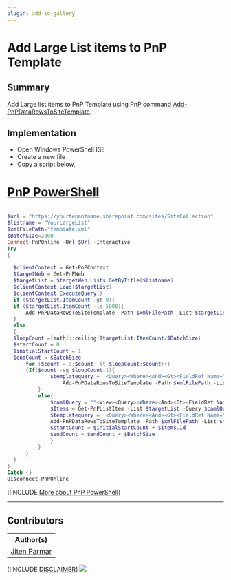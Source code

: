 ```yaml
---
plugin: add-to-gallery
---
```


# Add Large List items to PnP Template

## Summary

Add Large list items to PnP Template using PnP command [Add-PnPDataRowsToSiteTemplate](https://pnp.github.io/powershell/cmdlets/Add-PnPDataRowsToProvisioningTemplate.html).


## Implementation

- Open Windows PowerShell ISE
- Create a new file
- Copy a script  below,

# [PnP PowerShell](#tab/pnpps)
```powershell

$url = "https://yourtenantname.sharepoint.com/sites/SiteCollection"
$listname = "YourLargeList"
$xmlFilePath="template.xml"
$BatchSize=2000
Connect-PnPOnline -Url $Url -Interactive
Try
{
  
  $clientContext = Get-PnPContext
  $targetWeb = Get-PnPWeb
  $targetList = $targetWeb.Lists.GetByTitle($listname)
  $clientContext.Load($targetList)
  $clientContext.ExecuteQuery()
  if ($targetList.ItemCount -gt 0){
  if ($targetList.ItemCount -le 5000){
      Add-PnPDataRowsToSiteTemplate -Path $xmlFilePath -List $targetList -Query '<View></View>'
  }
  else
  {
  $loopCount =[math]::ceiling($targetList.ItemCount/$BatchSize)
  $startCount = 0
  $initialStartCount = 1
  $endCount = $BatchSize
      for ($count = 0;$count -lt $loopCount;$count++)
      {If($count -eq $loopCount-1){
              $templatequery = '<Query><Where><And><Gt><FieldRef Name=""ID""></FieldRef><Value Type=""Number"">' +$startCount + '</Value></Gt><Lt><FieldRef Name=""ID""></FieldRef><Value Type=""Number"">' +$endCount + '</Value></Lt></And></Where></Query>'
                  Add-PnPDataRowsToSiteTemplate -Path $xmlFilePath -List $targetList -Query $templatequery
          }
          else{
              $camlQuery = ""<View><Query><Where><And><Gt><FieldRef Name='ID'></FieldRef><Value Type='Number'>$startCount</Value></Gt><Lt><FieldRef Name='ID'></FieldRef><Value Type='Number'>$endCount</Value></Lt></And></Where><View><OrderBy><FieldRef Name='ID' Ascending='True' /></OrderBy></View></Query></View>""
              $Items = Get-PnPListItem -List $targetList -Query $camlQuery | select -Last 1
              $templatequery = '<Query><Where><And><Gt><FieldRef Name=""ID""></FieldRef><Value Type=""Number"">' +$startCount + '</Value></Gt><Lt><FieldRef Name=""ID""></FieldRef><Value Type=""Number"">' +$endCount + '</Value></Lt></And></Where></Query>'
              Add-PnPDataRowsToSiteTemplate -Path $xmlFilePath -List $targetList -Query $templatequery
              $startCount = $initialStartCount + $Items.Id
              $endCount = $endCount + $BatchSize
              }
          }
      }
  }
}
Catch {}
Disconnect-PnPOnline
```
[!INCLUDE [More about PnP PowerShell](../../docfx/includes/MORE-PNPPS.md)]
***

## Contributors

| Author(s) |
|-----------|
|[Jiten Parmar](https://github.com/jitenparmar)|


[!INCLUDE [DISCLAIMER](../../docfx/includes/DISCLAIMER.md)]
<img src="https://pnptelemetry.azurewebsites.net/script-samples/scripts/spo-large-list-items-to-pnp-template" aria-hidden="true" />
